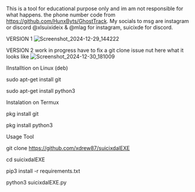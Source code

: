 This is a tool for educational purpose only and im am not responsible for what happens. 
the phone number code from https://github.com/HunxByts/GhostTrack. 
My socials to msg are instagram or discord @xlsuixideix & @mlag for instagram, suicixde for discord.

VERSION 1
![Screenshot_2024-12-29_144222](https://github.com/user-attachments/assets/d88e7885-01f9-4fcb-a2dc-6149e276b5fd)

VERSION 2 work in progress have to fix a git clone issue nut here what it looks like 
![Screenshot_2024-12-30_181009](https://github.com/user-attachments/assets/5378cb8e-fa79-4753-8477-d597bf165faf)



IInstalltion on Linux (deb)

sudo apt-get install git

sudo apt-get install python3


Instalation on Termux

pkg install git

pkg install python3



Usage Tool

git clone https://github.com/xdrew87/suicixdalEXE

cd suicixdalEXE

pip3 install -r requirements.txt

python3 suicixdalEXE.py
